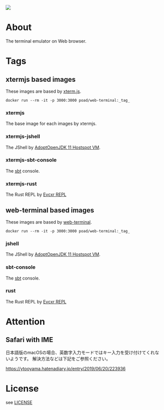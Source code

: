 [![](https://github.com/poad/web-terminal/workflows/.github/workflows/main.yml/badge.svg)](https://github.com/poad/web-terminal/actions)

# About

The terminal emulator on Web browser.

# Tags

## xtermjs based images

These images are based by [xterm.js](https://xtermjs.org).

`docker run --rm -it -p 3000:3000 poad/web-terminal:_tag_`

### xtermjs

The base image for each images by xtermjs.

### xtermjs-jshell

The JShell by [AdoptOpenJDK 11 Hostspot VM](https://adoptopenjdk.net/?variant=openjdk11&jvmVariant=hotspot).

### xtermjs-sbt-console

The [sbt](https://www.scala-sbt.org/index.html) console.

### xtermjs-rust

The Rust REPL by [Evcxr REPL](https://github.com/google/evcxr/tree/master/evcxr_repl)

## web-terminal based images

These images are based by [web-terminal](https://github.com/rabchev/web-terminal).

`docker run --rm -it -p 3000:3000 poad/web-terminal:_tag_`

### jshell

The JShell by [AdoptOpenJDK 11 Hostspot VM](https://adoptopenjdk.net/?variant=openjdk11&jvmVariant=hotspot).

### sbt-console

The [sbt](https://www.scala-sbt.org/index.html) console.

### rust

The Rust REPL by [Evcxr REPL](https://github.com/google/evcxr/tree/master/evcxr_repl)

# Attention

## Safari with IME

日本語版のmacOSの場合、英数字入力モードではキー入力を受け付けてくれないようです。
解決方法などは下記をご参照ください。

<https://ytooyama.hatenadiary.jp/entry/2019/06/20/223936>

# License

see [LICENSE](blob/master/LICENSE)
